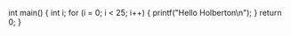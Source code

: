 
int main()
{
  int i;
  for (i = 0; i < 25; i++)
  {
    printf("Hello Holberton\n");
  }
  return 0;
}
